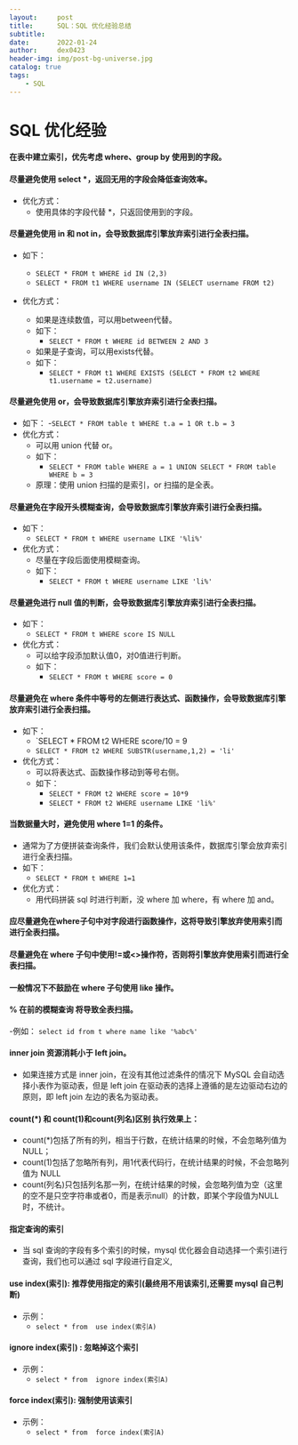 ```yaml
---
layout:     post
title:      SQL：SQL 优化经验总结
subtitle:   
date:       2022-01-24
author:     dex0423
header-img: img/post-bg-universe.jpg
catalog: true
tags:
    - SQL
---
```



# SQL 优化经验


#### 在表中建立索引，优先考虑 where、group by 使用到的字段。


#### 尽量避免使用 select *，返回无用的字段会降低查询效率。

- 优化方式：
    - 使用具体的字段代替 *，只返回使用到的字段。

#### 尽量避免使用 in 和 not in，会导致数据库引擎放弃索引进行全表扫描。

- 如下：
    - `SELECT * FROM t WHERE id IN (2,3)`
    - `SELECT * FROM t1 WHERE username IN (SELECT username FROM t2)`
    
- 优化方式：
    - 如果是连续数值，可以用between代替。
    - 如下：
        - `SELECT * FROM t WHERE id BETWEEN 2 AND 3`
    - 如果是子查询，可以用exists代替。
    - 如下：
        - `SELECT * FROM t1 WHERE EXISTS (SELECT * FROM t2 WHERE t1.username = t2.username)`

#### 尽量避免使用 or，会导致数据库引擎放弃索引进行全表扫描。

- 如下：
    -`SELECT * FROM table t WHERE t.a = 1 OR t.b = 3`
- 优化方式：
    - 可以用 union 代替 or。
    - 如下：
        - `SELECT * FROM table WHERE a = 1
            UNION
            SELECT * FROM table WHERE b = 3`
    - 原理：使用 union 扫描的是索引，or 扫描的是全表。

#### 尽量避免在字段开头模糊查询，会导致数据库引擎放弃索引进行全表扫描。

- 如下：
    - `SELECT * FROM t WHERE username LIKE '%li%'`
- 优化方式：
    - 尽量在字段后面使用模糊查询。
    - 如下：
        - `SELECT * FROM t WHERE username LIKE 'li%'`

#### 尽量避免进行 null 值的判断，会导致数据库引擎放弃索引进行全表扫描。

- 如下：
    - `SELECT * FROM t WHERE score IS NULL`
- 优化方式：
    - 可以给字段添加默认值0，对0值进行判断。
    - 如下：
        - `SELECT * FROM t WHERE score = 0`

#### 尽量避免在 where 条件中等号的左侧进行表达式、函数操作，会导致数据库引擎放弃索引进行全表扫描。

- 如下：
    - `SELECT * FROM t2 WHERE score/10 = 9
    - `SELECT * FROM t2 WHERE SUBSTR(username,1,2) = 'li'`
- 优化方式：
    - 可以将表达式、函数操作移动到等号右侧。
    - 如下：
        - `SELECT * FROM t2 WHERE score = 10*9`
        - `SELECT * FROM t2 WHERE username LIKE 'li%'`

#### 当数据量大时，避免使用 where 1=1 的条件。

- 通常为了方便拼装查询条件，我们会默认使用该条件，数据库引擎会放弃索引进行全表扫描。
- 如下：
    - `SELECT * FROM t WHERE 1=1`
- 优化方式：
    - 用代码拼装 sql 时进行判断，没 where 加 where，有 where 加 and。
    
#### 应尽量避免在where子句中对字段进行函数操作，这将导致引擎放弃使用索引而进行全表扫描。

#### 尽量避免在 where 子句中使用!=或<>操作符，否则将引擎放弃使用索引而进行全表扫描。

#### 一般情况下不鼓励在 where 子句使用 like 操作。

#### % 在前的模糊查询 将导致全表扫描。
-例如：
    `select id from t where name like '%abc%'`

#### inner join 资源消耗小于 left join。

- 如果连接方式是 inner join，在没有其他过滤条件的情况下 MySQL 会自动选择小表作为驱动表，但是 left join 在驱动表的选择上遵循的是左边驱动右边的原则，即 left join 左边的表名为驱动表。

#### count(*) 和 count(1)和count(列名)区别 执行效果上：

- count(*)包括了所有的列，相当于行数，在统计结果的时候，不会忽略列值为 NULL；
- count(1)包括了忽略所有列，用1代表代码行，在统计结果的时候，不会忽略列值为 NULL
- count(列名)只包括列名那一列，在统计结果的时候，会忽略列值为空（这里的空不是只空字符串或者0，而是表示null）的计数，即某个字段值为NULL时，不统计。

#### 指定查询的索引

- 当 sql 查询的字段有多个索引的时候，mysql 优化器会自动选择一个索引进行查询，我们也可以通过 sql 字段进行自定义,

#### use index(索引): 推荐使用指定的索引(最终用不用该索引,还需要 mysql 自己判断)

- 示例：
    - `select * from  use index(索引A)`
      
#### ignore index(索引) : 忽略掉这个索引

- 示例：
    - `select * from  ignore index(索引A)`

#### force index(索引): 强制使用该索引

- 示例：
    - `select * from  force index(索引A)`
